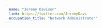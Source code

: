 ```yaml
---
  name: "Jeremy Davison"
  link: https://twitter.com/JeremyDavi
  occupation_title: "Network Administrator"
---
```

